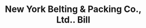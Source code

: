 ---
doi: 10.7916/D8932588
date_other: '1897'
date_other_textual: '1897'
form: printed ephemera
genre:
- Invoices
name:
- New York Belting & Packing Co., Ltd.
object_in_context_url: https://biggert.cul.columbia.edu/items/view/ave_biggert_01080
subject_hierarchical_geographic:
- New York, New York, United States
subject_name:
- New York Belting & Packing Co., Ltd.
title: New York Belting & Packing Co., Ltd.. Bill
sort_title: New York Belting & Packing Co., Ltd.. Bill
call_number: ave_biggert_01080
coordinates:
- 40.71277777777778,-74.00583333333333
pid: ave_biggert_01080
identifiers: ave_biggert_01080
thumbnail: https://derivativo-2.library.columbia.edu/iiif/2/ldpd:344915/full/!256,256/0/native.jpg
permalink: "/items/ave_biggert_01080/"
layout: iiif-image-page
---